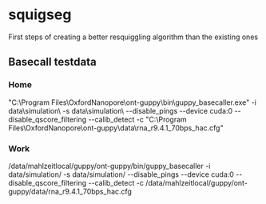# squigseg
First steps of creating a better resquiggling algorithm than the existing ones


## Basecall testdata

### Home

"C:\Program Files\OxfordNanopore\ont-guppy\bin\guppy_basecaller.exe" -i data\simulation\ -s data\simulation\ --disable_pings --device cuda:0 --disable_qscore_filtering --calib_detect -c "C:\Program Files\OxfordNanopore\ont-guppy\data\rna_r9.4.1_70bps_hac.cfg"

### Work

/data/mahlzeitlocal/guppy/ont-guppy/bin/guppy_basecaller -i data/simulation/ -s data/simulation/ --disable_pings --device cuda:0 --disable_qscore_filtering --calib_detect -c /data/mahlzeitlocal/guppy/ont-guppy/data/rna_r9.4.1_70bps_hac.cfg
